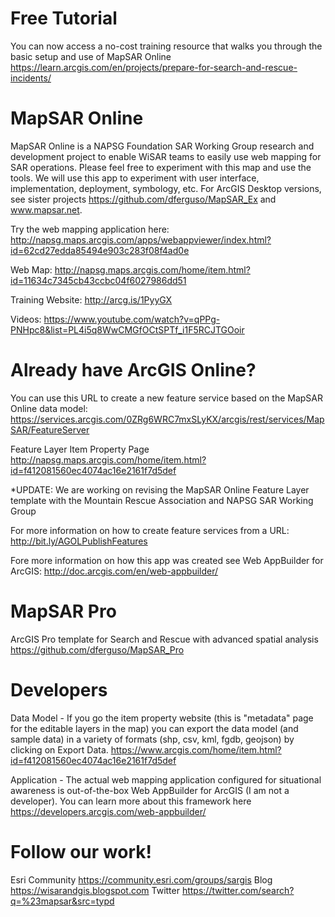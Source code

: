 # Free Tutorial
You can now access a no-cost training resource that walks you through the basic setup and use of MapSAR Online https://learn.arcgis.com/en/projects/prepare-for-search-and-rescue-incidents/

# MapSAR Online
MapSAR Online is a NAPSG Foundation SAR Working Group research and development project to enable WiSAR teams to easily use web mapping for SAR operations. Please feel free to experiment with this map and use the tools. We will use this app to experiment with user interface, implementation, deployment, symbology, etc. For ArcGIS Desktop versions, see sister projects https://github.com/dferguso/MapSAR_Ex and www.mapsar.net.

Try the web mapping application here: http://napsg.maps.arcgis.com/apps/webappviewer/index.html?id=62cd27edda85494e903c283f08f4ad0e

Web Map: http://napsg.maps.arcgis.com/home/item.html?id=11634c7345cb43ccbc04f6027986dd51

Training Website: http://arcg.is/1PyyGX

Videos: https://www.youtube.com/watch?v=qPPg-PNHpc8&list=PL4i5q8WwCMGfOCtSPTf_i1F5RCJTGOoir

# Already have ArcGIS Online?
You can use this URL to create a new feature service based on the MapSAR Online data model: https://services.arcgis.com/0ZRg6WRC7mxSLyKX/arcgis/rest/services/MapSAR/FeatureServer

Feature Layer Item Property Page
http://napsg.maps.arcgis.com/home/item.html?id=f412081560ec4074ac16e2161f7d5def

*UPDATE: We are working on revising the MapSAR Online Feature Layer template with the Mountain Rescue Association and NAPSG SAR Working Group

For more information on how to create feature services from a URL: http://bit.ly/AGOLPublishFeatures

Fore more information on how this app was created see Web AppBuilder for ArcGIS: http://doc.arcgis.com/en/web-appbuilder/

# MapSAR Pro
ArcGIS Pro template for Search and Rescue with advanced spatial analysis https://github.com/dferguso/MapSAR_Pro

# Developers 
Data Model - If you go the item property website (this is "metadata" page for the editable layers in the map) you can export the data model (and sample data) in a variety of formats (shp, csv, kml, fgdb, geojson) by clicking on Export Data. https://www.arcgis.com/home/item.html?id=f412081560ec4074ac16e2161f7d5def 

Application - The actual web mapping application configured for situational awareness is out-of-the-box Web AppBuilder for ArcGIS (I am not a developer). You can learn more about this framework here https://developers.arcgis.com/web-appbuilder/

# Follow our work! 
Esri Community https://community.esri.com/groups/sargis
Blog https://wisarandgis.blogspot.com
Twitter https://twitter.com/search?q=%23mapsar&src=typd
